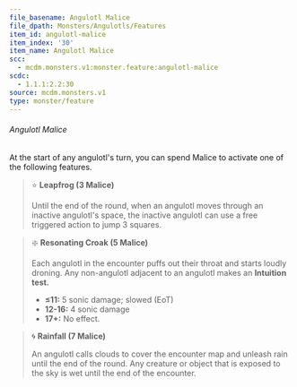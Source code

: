 ```yaml
---
file_basename: Angulotl Malice
file_dpath: Monsters/Angulotls/Features
item_id: angulotl-malice
item_index: '30'
item_name: Angulotl Malice
scc:
  - mcdm.monsters.v1:monster.feature:angulotl-malice
scdc:
  - 1.1.1:2.2:30
source: mcdm.monsters.v1
type: monster/feature
---
```


###### Angulotl Malice

At the start of any angulotl's turn, you can spend Malice to activate one of the following features.

<!-- -->
> ⭐️ **Leapfrog (3 Malice)**
>
> Until the end of the round, when an angulotl moves through an inactive angulotl's space, the inactive angulotl can use a free triggered action to jump 3 squares.

<!-- -->
> ❇️ **Resonating Croak (5 Malice)**
>
> Each angulotl in the encounter puffs out their throat and starts loudly droning. Any non-angulotl adjacent to an angulotl makes an **Intuition test.**
>
> - **≤11:** 5 sonic damage; slowed (EoT)
> - **12-16:** 4 sonic damage
> - **17+:** No effect.

<!-- -->
> 🌀 **Rainfall (7 Malice)**
>
> An angulotl calls clouds to cover the encounter map and unleash rain until the end of the round. Any creature or object that is exposed to the sky is wet until the end of the encounter.
